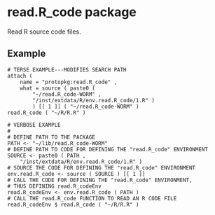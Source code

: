 read.R_code package
===================

Read R source code files.

Example
-------

    # TERSE EXAMPLE---MODIFIES SEARCH PATH
    attach (
        name = "protopkg:read.R_code" ,
        what = source ( paste0 (
            "~/read.R_code-WORM" ,
            "/inst/extdata/R/env.read.R_code/1.R" )
            ) [[ 1 ]] ( "~/read.R_code-WORM" )
    read.R_code ( "~/R/R.R" )

    # VERBOSE EXAMPLE
    #
    # DEFINE PATH TO THE PACKAGE
    PATH <- "~/lib/read.R_code-WORM"
    # DEFINE PATH TO CODE FOR DEFINING THE "read.R_code" ENVIRONMENT
    SOURCE <- paste0 ( PATH ,
        "/inst/extdata/R/env.read.R_code/1.R" )
    # SOURCE THE CODE FOR DEFINING THE "read.R_code" ENVIRONMENT
    env.read.R_code <- source ( SOURCE ) [[ 1 ]]
    # CALL THE CODE FOR DEFINING THE "read.R_code" ENVIRONMENT,
    # THUS DEFINING read.R_codeEnv
    read.R_codeEnv <- env.read.R_code ( PATH )
    # CALL THE read.R_code FUNCTION TO READ AN R CODE FILE
    read.R_codeEnv $ read.R_code ( "~/R/R.R" )
